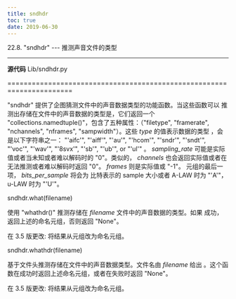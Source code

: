 ```yaml
---
title: sndhdr
toc: true
date: 2019-06-30
---
```

22.8. "sndhdr" --- 推测声音文件的类型
*************************************

**源代码** Lib/sndhdr.py

======================================================================

"sndhdr" 提供了企图猜测文件中的声音数据类型的功能函数。当这些函数可以
推测出存储在文件中的声音数据的类型是，它们返回一个
"collections.namedtuple()"，包含了五种属性：（"filetype", "framerate",
"nchannels", "nframes", "sampwidth"）。这些 *type* 的值表示数据的类型
，会是以下字符串之一： "'aifc'", "'aiff'", "'au'", "'hcom'", "'sndr'",
"'sndt'", "'voc'", "'wav'", "'8svx'", "'sb'", "'ub'", or "'ul'" 。
*sampling_rate* 可能是实际值或者当未知或者难以解码时的 "0"。类似的，
*channels* 也会返回实际值或者在无法推测或者难以解码时返回 "0"。
*frames* 则是实际值或 "-1"。 元组的最后一项， *bits_per_sample* 将会为
比特表示的 sample 大小或者 A-LAW 时为 "'A'"， u-LAW 时为 "'U'"。

sndhdr.what(filename)

   使用 "whathdr()" 推测存储在 *filename* 文件中的声音数据的类型。如果
   成功，返回上述的命名元组，否则返回 "None"。

   在 3.5 版更改: 将结果从元组改为命名元组。

sndhdr.whathdr(filename)

   基于文件头推测存储在文件中的声音数据类型。文件名由 *filename* 给出
   。这个函数在成功时返回上述命名元组，或者在失败时返回 "None"。

   在 3.5 版更改: 将结果从元组改为命名元组。
